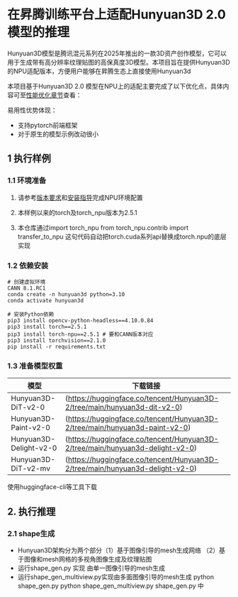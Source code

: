 # 在昇腾训练平台上适配Hunyuan3D 2.0 模型的推理

Hunyuan3D模型是腾讯混元系列在2025年推出的一款3D资产创作模型，它可以用于生成带有高分辨率纹理贴图的高保真度3D模型。本项目旨在提供Hunyuan3D的NPU适配版本，方便用户能够在昇腾生态上直接使用Hunyuan3d

本项目基于Hunyuan3D 2.0 模型在NPU上的适配主要完成了以下优化点，具体内容可至[性能优化章节](#4-性能优化)查看： 

易用性优势体现：
- 支持pytorch前端框架
- 对于原生的模型示例改动很小

## 1 执行样例

### 1.1 环境准备

1. 请参考[版本要求](../../README.md)和[安装指导](../../README.md)完成NPU环境配置

2. 本样例以来的torch及torch_npu版本为2.5.1

3. 本仓库通过import torch_npu 
from torch_npu.contrib import transfer_to_npu  这句代码自动把torch.cuda系列api替换成torch.npu的底层实现

### 1.2 依赖安装

```shell
# 创建虚拟环境
CANN 8.1.RC1
conda create -n hunyuan3d python=3.10
conda activate hunyuan3d

# 安装Python依赖
pip3 install opencv-python-headless==4.10.0.84
pip3 install torch==2.5.1
pip3 install torch-npu==2.5.1 # 要和CANN版本对应
pip3 install torchvision==2.1.0
pip install -r requirements.txt
```

### 1.3 准备模型权重

| 模型      | 下载链接                                          |
|---------|----------------------------------------------|
| Hunyuan3D-DiT-v2-0 | (https://huggingface.co/tencent/Hunyuan3D-2/tree/main/hunyuan3d-dit-v2-0) |
| Hunyuan3D-Paint-v2-0 | (https://huggingface.co/tencent/Hunyuan3D-2/tree/main/hunyuan3d-paint-v2-0) |
| Hunyuan3D-Delight-v2-0 | (https://huggingface.co/tencent/Hunyuan3D-2/tree/main/hunyuan3d-delight-v2-0) |
| Hunyuan3D-DiT-v2-mv| (https://huggingface.co/tencent/Hunyuan3D-2/tree/main/hunyuan3d-delight-v2-0) |
使用huggingface-cli等工具下载

## 2. 执行推理
### 2.1 shape生成
- Hunyuan3D架构分为两个部分（1）基于图像引导的mesh生成网络 （2）基于图像和mesh网格的多视角图像生成及纹理贴图
- 运行shape_gen.py 实现 由单一图像引导的mesh生成
- 运行shape_gen_multiview.py实现由多面图像引导的mesh生成
python shape_gen.py
python shape_gen_multiview.py
shape_gen.py 中
